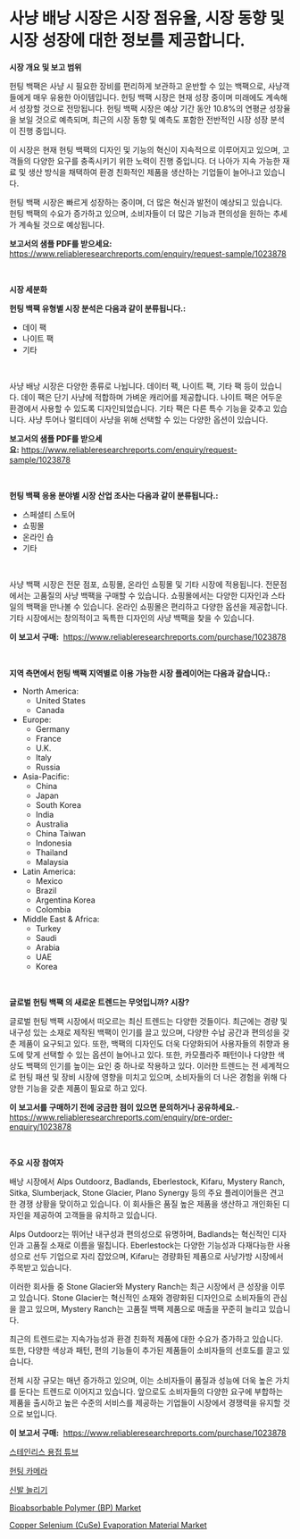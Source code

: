 <p><h1>사냥 배낭 시장은 시장 점유율, 시장 동향 및 시장 성장에 대한 정보를 제공합니다.</h1></p><p><strong>시장 개요 및 보고 범위</strong></p>
<p><p>헌팅 백팩은 사냥 시 필요한 장비를 편리하게 보관하고 운반할 수 있는 백팩으로, 사냥객들에게 매우 유용한 아이템입니다. 헌팅 백팩 시장은 현재 성장 중이며 미래에도 계속해서 성장할 것으로 전망됩니다. 헌팅 백팩 시장은 예상 기간 동안 10.8%의 연평균 성장율을 보일 것으로 예측되며, 최근의 시장 동향 및 예측도 포함한 전반적인 시장 성장 분석이 진행 중입니다. </p><p>이 시장은 현재 헌팅 백팩의 디자인 및 기능의 혁신이 지속적으로 이루어지고 있으며, 고객들의 다양한 요구를 충족시키기 위한 노력이 진행 중입니다. 더 나아가 지속 가능한 재료 및 생산 방식을 채택하여 환경 친화적인 제품을 생산하는 기업들이 늘어나고 있습니다. </p><p>헌팅 백팩 시장은 빠르게 성장하는 중이며, 더 많은 혁신과 발전이 예상되고 있습니다. 헌팅 백팩의 수요가 증가하고 있으며, 소비자들이 더 많은 기능과 편의성을 원하는 추세가 계속될 것으로 예상됩니다.</p></p>
<p><strong>보고서의 샘플 PDF를 받으세요:</strong> <a href="https://www.reliableresearchreports.com/enquiry/request-sample/1023878">https://www.reliableresearchreports.com/enquiry/request-sample/1023878</a></p>
<p>&nbsp;</p>
<p><strong>시장 세분화</strong></p>
<p><strong>헌팅 백팩 유형별 시장 분석은 다음과 같이 분류됩니다.:</strong></p>
<p><ul><li>데이 팩</li><li>나이트 팩</li><li>기타</li></ul></p>
<p>&nbsp;</p>
<p><p>사냥 배낭 시장은 다양한 종류로 나뉩니다. 데이터 팩, 나이트 팩, 기타 팩 등이 있습니다. 데이 팩은 단기 사냥에 적합하며 가벼운 캐리어를 제공합니다. 나이트 팩은 어두운 환경에서 사용할 수 있도록 디자인되었습니다. 기타 팩은 다른 특수 기능을 갖추고 있습니다. 사냥 투어나 멀티데이 사냥을 위해 선택할 수 있는 다양한 옵션이 있습니다.</p></p>
<p><strong>보고서의 샘플 PDF를 받으세요:</strong>&nbsp;<a href="https://www.reliableresearchreports.com/enquiry/request-sample/1023878">https://www.reliableresearchreports.com/enquiry/request-sample/1023878</a></p>
<p>&nbsp;</p>
<p><strong> 헌팅 백팩 응용 분야별 시장 산업 조사는 다음과 같이 분류됩니다.:</strong></p>
<p><ul><li>스페셜티 스토어</li><li>쇼핑몰</li><li>온라인 숍</li><li>기타</li></ul></p>
<p>&nbsp;</p>
<p><p>사냥 백팩 시장은 전문 점포, 쇼핑몰, 온라인 쇼핑몰 및 기타 시장에 적용됩니다. 전문점에서는 고품질의 사냥 백팩을 구매할 수 있습니다. 쇼핑몰에서는 다양한 디자인과 스타일의 백팩을 만나볼 수 있습니다. 온라인 쇼핑몰은 편리하고 다양한 옵션을 제공합니다. 기타 시장에서는 창의적이고 독특한 디자인의 사냥 백팩을 찾을 수 있습니다.</p></p>
<p><strong>이 보고서 구매:</strong>&nbsp; <a href="https://www.reliableresearchreports.com/purchase/1023878">https://www.reliableresearchreports.com/purchase/1023878</a></p>
<p>&nbsp;</p>
<p><strong>지역 측면에서 헌팅 백팩 지역별로 이용 가능한 시장 플레이어는 다음과 같습니다.:</strong></p>
<p><ul>
    <li>
        North America:
        <ul>
            <li>United States</li>
            <li>Canada</li>
        </ul>
    </li>
    <li>
        Europe:
        <ul>
            <li>Germany</li>
            <li>France</li>
            <li>U.K.</li>
            <li>Italy</li>
            <li>Russia</li>
        </ul>
    </li>
    <li>
        Asia-Pacific:
        <ul>
            <li>China</li>
            <li>Japan</li>
            <li>South Korea</li>
            <li>India</li>
            <li>Australia</li>
            <li>China Taiwan</li>
            <li>Indonesia</li>
            <li>Thailand</li>
            <li>Malaysia</li>
        </ul>
    </li>
    <li>
        Latin America:
        <ul>
            <li>Mexico</li>
            <li>Brazil</li>
            <li>Argentina Korea</li>
            <li>Colombia</li>
        </ul>
    </li>
    <li>
        Middle East & Africa:
        <ul>
            <li>Turkey</li>
            <li>Saudi</li>
            <li>Arabia</li>
            <li>UAE</li>
            <li>Korea</li>
        </ul>
    </li>
    </ul></p>
<p>&nbsp;</p>
<p><strong>글로벌 헌팅 백팩 의 새로운 트렌드는 무엇입니까? 시장?</strong></p>
<p><p>글로벌 헌팅 백팩 시장에서 떠오르는 최신 트렌드는 다양한 것들이다. 최근에는 경량 및 내구성 있는 소재로 제작된 백팩이 인기를 끌고 있으며, 다양한 수납 공간과 편의성을 갖춘 제품이 요구되고 있다. 또한, 백팩의 디자인도 더욱 다양화되어 사용자들의 취향과 용도에 맞게 선택할 수 있는 옵션이 늘어나고 있다. 또한, 카모플라주 패턴이나 다양한 색상도 백팩의 인기를 높이는 요인 중 하나로 작용하고 있다. 이러한 트렌드는 전 세계적으로 헌팅 패션 및 장비 시장에 영향을 미치고 있으며, 소비자들의 더 나은 경험을 위해 다양한 기능을 갖춘 제품이 필요로 하고 있다.</p></p>
<p><strong>이 보고서를 구매하기 전에 궁금한 점이 있으면 문의하거나 공유하세요.</strong>- <a href="https://www.reliableresearchreports.com/enquiry/pre-order-enquiry/1023878">https://www.reliableresearchreports.com/enquiry/pre-order-enquiry/1023878</a></p>
<p>&nbsp;</p>
<p><strong>주요 시장 참여자</strong></p>
<p><p>배낭 시장에서 Alps Outdoorz, Badlands, Eberlestock, Kifaru, Mystery Ranch, Sitka, Slumberjack, Stone Glacier, Plano Synergy 등의 주요 플레이어들은 견고한 경쟁 상황을 맞이하고 있습니다. 이 회사들은 품질 높은 제품을 생산하고 개인화된 디자인을 제공하여 고객들을 유치하고 있습니다.</p><p>Alps Outdoorz는 뛰어난 내구성과 편의성으로 유명하며, Badlands는 혁신적인 디자인과 고품질 소재로 이름을 떨칩니다. Eberlestock는 다양한 기능성과 다재다능한 사용성으로 선두 기업으로 자리 잡았으며, Kifaru는 경량화된 제품으로 사냥가방 시장에서 주목받고 있습니다.</p><p>이러한 회사들 중 Stone Glacier와 Mystery Ranch는 최근 시장에서 큰 성장을 이루고 있습니다. Stone Glacier는 혁신적인 소재와 경량화된 디자인으로 소비자들의 관심을 끌고 있으며, Mystery Ranch는 고품질 백팩 제품으로 매출을 꾸준히 늘리고 있습니다.</p><p>최근의 트렌드로는 지속가능성과 환경 친화적 제품에 대한 수요가 증가하고 있습니다. 또한, 다양한 색상과 패턴, 편의 기능들이 추가된 제품들이 소비자들의 선호도를 끌고 있습니다.</p><p>전체 시장 규모는 매년 증가하고 있으며, 이는 소비자들이 품질과 성능에 더욱 높은 가치를 둔다는 트렌드로 이어지고 있습니다. 앞으로도 소비자들의 다양한 요구에 부합하는 제품을 출시하고 높은 수준의 서비스를 제공하는 기업들이 시장에서 경쟁력을 유지할 것으로 보입니다.</p></p>
<p><strong>이 보고서 구매:</strong>&nbsp;&nbsp;<a href="https://www.reliableresearchreports.com/purchase/1023878">https://www.reliableresearchreports.com/purchase/1023878</a></p>
<p><p><a href="https://medium.com/@gabrielblanda5656/%EC%8A%A4%ED%85%8C%EC%9D%B8%EB%A0%88%EC%8A%A4-%EC%8A%A4%ED%8B%B8-%EC%9A%A9%EC%A0%91%EA%B4%80-%EC%8B%9C%EC%9E%A5-%EA%B7%9C%EB%AA%A8-cagr-%ED%8A%B8%EB%A0%8C%EB%93%9C-2024-2030-7763539bfc17">스테인리스 용접 튜브</a></p><p><a href="https://github.com/vsr06p4p49/Market-Research-Report-List-1/blob/main/4951639403.md">헌팅 카메라</a></p><p><a href="https://github.com/oajzkywllm460/Market-Research-Report-List-1/blob/main/9568068402.md">신발 늘리기</a></p><p><a href="https://github.com/angelajermaine/Market-Research-Report-List-2/blob/main/bioabsorbable-polymer-bp-market.md">Bioabsorbable Polymer (BP) Market</a></p><p><a href="https://github.com/provorikovar/Market-Research-Report-List-3/blob/main/copper-selenium-cuse-evaporation-material-market.md">Copper Selenium (CuSe) Evaporation Material Market</a></p></p>
